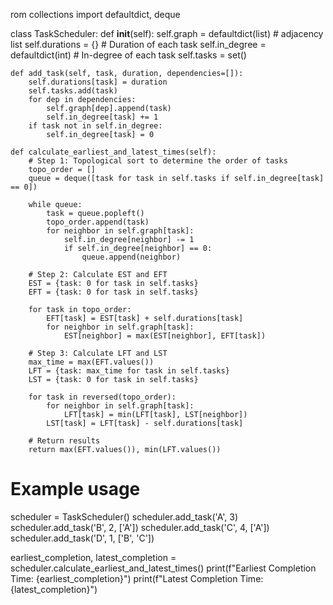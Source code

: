 rom collections import defaultdict, deque

class TaskScheduler:
    def __init__(self):
        self.graph = defaultdict(list) # adjacency list
        self.durations = {} # Duration of each task
        self.in_degree = defaultdict(int) # In-degree of each task
        self.tasks = set()

    def add_task(self, task, duration, dependencies=[]):
        self.durations[task] = duration
        self.tasks.add(task)
        for dep in dependencies:
            self.graph[dep].append(task)
            self.in_degree[task] += 1
        if task not in self.in_degree:
            self.in_degree[task] = 0

    def calculate_earliest_and_latest_times(self):
        # Step 1: Topological sort to determine the order of tasks
        topo_order = []
        queue = deque([task for task in self.tasks if self.in_degree[task] == 0])
        
        while queue:
            task = queue.popleft()
            topo_order.append(task)
            for neighbor in self.graph[task]:
                self.in_degree[neighbor] -= 1
                if self.in_degree[neighbor] == 0:
                    queue.append(neighbor)
        
        # Step 2: Calculate EST and EFT
        EST = {task: 0 for task in self.tasks}
        EFT = {task: 0 for task in self.tasks}
        
        for task in topo_order:
            EFT[task] = EST[task] + self.durations[task]
            for neighbor in self.graph[task]:
                EST[neighbor] = max(EST[neighbor], EFT[task])
        
        # Step 3: Calculate LFT and LST
        max_time = max(EFT.values())
        LFT = {task: max_time for task in self.tasks}
        LST = {task: 0 for task in self.tasks}
        
        for task in reversed(topo_order):
            for neighbor in self.graph[task]:
                LFT[task] = min(LFT[task], LST[neighbor])
            LST[task] = LFT[task] - self.durations[task]
        
        # Return results
        return max(EFT.values()), min(LFT.values())

# Example usage
scheduler = TaskScheduler()
scheduler.add_task('A', 3)
scheduler.add_task('B', 2, ['A'])
scheduler.add_task('C', 4, ['A'])
scheduler.add_task('D', 1, ['B', 'C'])

earliest_completion, latest_completion = scheduler.calculate_earliest_and_latest_times()
print(f"Earliest Completion Time: {earliest_completion}")
print(f"Latest Completion Time: {latest_completion}")
